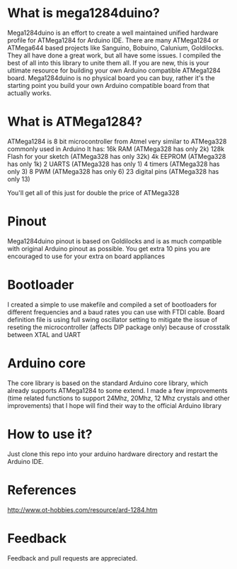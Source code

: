 What is mega1284duino?
=============

Mega1284duino is an effort to create a well maintained unified hardware profile for ATMega1284 for Arduino IDE.
There are many ATMega1284 or ATMega644 based projects like Sanguino, Bobuino, Calunium, Goldilocks.
They all have done a great work, but all have some issues. I compiled the best of all into this library to unite them all.
If you are new, this is your ultimate resource for building your own Arduino compatible ATMega1284 board.
Mega1284duino is no physical board you can buy, rather it's the starting point you build your own 
Arduino compatible board from that actually works.


What is ATMega1284?
=============
ATMega1284 is 8 bit microcontroller from Atmel very similar to ATMega328 commonly used in Arduino
It has:
16k RAM												(ATMega328 has only 2k)
128k Flash for your sketch		(ATMega328 has only 32k)
4k EEPROM											(ATMega328 has only 1k)
2 UARTS												(ATMega328 has only 1)
4 timers											(ATMega328 has only 3)
8 PWM													(ATMega328 has only 6)
23 digital pins								(ATMega328 has only 13)

You'll get all of this just for double the price of ATMega328


Pinout
=============
Mega1284duino pinout is based on Goldilocks and is as much compatible with original Arduino pinout as possible.
You get extra 10 pins you are encouraged to use for your extra on board appliances


Bootloader
=============
I created a simple to use makefile and compiled a set of bootloaders for different 
frequencies and a baud rates you can use with FTDI cable.
Board definition file is using full swing oscillator setting to mitigate the issue of 
reseting the microcontroller (affects DIP package only) because of crosstalk between XTAL and UART


Arduino core
=============
The core library is based on the standard Arduino core library, which already supports ATMega1284 to some extend.
I made a few improvements (time related functions to support 24Mhz, 20Mhz, 12 Mhz crystals and other improvements) 
that I hope will find their way to the official Arduino library


How to use it?
=============
Just clone this repo into your arduino hardware directory and restart the Arduino IDE.


References
=============
http://www.ot-hobbies.com/resource/ard-1284.htm


Feedback
=============
Feedback and pull requests are appreciated.
